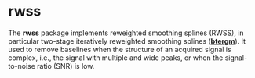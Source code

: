# rwss

The **rwss** package implements reweighted smoothing splines (RWSS), in particular two-stage iteratively reweighted smoothing splines ([**btergm**](https://github.com/rwss2021/rwss/blob/main/R/RWSS.R)). It used to remove baselines when the structure of an acquired signal is complex, i.e., the signal with multiple and wide peaks, or when the signal-to-noise ratio (SNR) is low.
